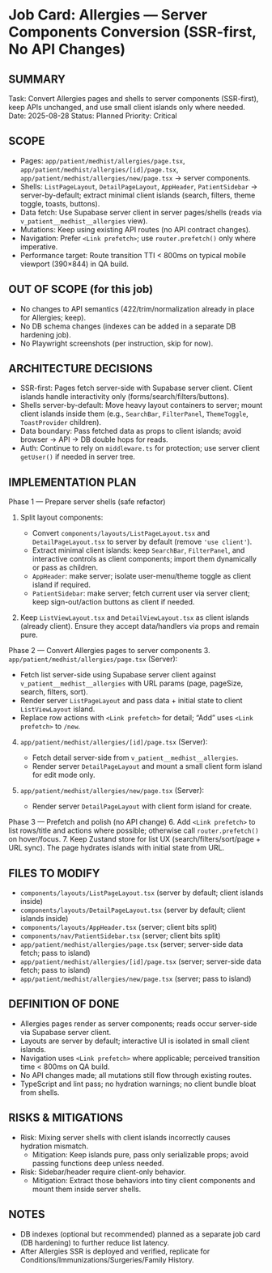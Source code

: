 # Job Card: Allergies — Server Components Conversion (SSR-first, No API Changes)

## SUMMARY
Task: Convert Allergies pages and shells to server components (SSR-first), keep APIs unchanged, and use small client islands only where needed.
Date: 2025-08-28
Status: Planned
Priority: Critical

## SCOPE
- Pages: `app/patient/medhist/allergies/page.tsx`, `app/patient/medhist/allergies/[id]/page.tsx`, `app/patient/medhist/allergies/new/page.tsx` → server components.
- Shells: `ListPageLayout`, `DetailPageLayout`, `AppHeader`, `PatientSidebar` → server-by-default; extract minimal client islands (search, filters, theme toggle, toasts, buttons).
- Data fetch: Use Supabase server client in server pages/shells (reads via `v_patient__medhist__allergies` view).
- Mutations: Keep using existing API routes (no API contract changes).
- Navigation: Prefer `<Link prefetch>`; use `router.prefetch()` only where imperative.
- Performance target: Route transition TTI < 800ms on typical mobile viewport (390×844) in QA build.

## OUT OF SCOPE (for this job)
- No changes to API semantics (422/trim/normalization already in place for Allergies; keep).
- No DB schema changes (indexes can be added in a separate DB hardening job).
- No Playwright screenshots (per instruction, skip for now).

## ARCHITECTURE DECISIONS
- SSR-first: Pages fetch server-side with Supabase server client. Client islands handle interactivity only (forms/search/filters/buttons).
- Shells server-by-default: Move heavy layout containers to server; mount client islands inside them (e.g., `SearchBar`, `FilterPanel`, `ThemeToggle`, `ToastProvider` children).
- Data boundary: Pass fetched data as props to client islands; avoid browser → API → DB double hops for reads.
- Auth: Continue to rely on `middleware.ts` for protection; use server client `getUser()` if needed in server tree.

## IMPLEMENTATION PLAN

Phase 1 — Prepare server shells (safe refactor)
1. Split layout components:
   - Convert `components/layouts/ListPageLayout.tsx` and `DetailPageLayout.tsx` to server by default (remove `'use client'`).
   - Extract minimal client islands: keep `SearchBar`, `FilterPanel`, and interactive controls as client components; import them dynamically or pass as children.
   - `AppHeader`: make server; isolate user-menu/theme toggle as client island if required.
   - `PatientSidebar`: make server; fetch current user via server client; keep sign-out/action buttons as client if needed.

2. Keep `ListViewLayout.tsx` and `DetailViewLayout.tsx` as client islands (already client). Ensure they accept data/handlers via props and remain pure.

Phase 2 — Convert Allergies pages to server components
3. `app/patient/medhist/allergies/page.tsx` (Server):
   - Fetch list server-side using Supabase server client against `v_patient__medhist__allergies` with URL params (page, pageSize, search, filters, sort).
   - Render server `ListPageLayout` and pass data + initial state to client `ListViewLayout` island.
   - Replace row actions with `<Link prefetch>` for detail; “Add” uses `<Link prefetch>` to `/new`.

4. `app/patient/medhist/allergies/[id]/page.tsx` (Server):
   - Fetch detail server-side from `v_patient__medhist__allergies`.
   - Render server `DetailPageLayout` and mount a small client form island for edit mode only.

5. `app/patient/medhist/allergies/new/page.tsx` (Server):
   - Render server `DetailPageLayout` with client form island for create.

Phase 3 — Prefetch and polish (no API change)
6. Add `<Link prefetch>` to list rows/title and actions where possible; otherwise call `router.prefetch()` on hover/focus.
7. Keep Zustand store for list UX (search/filters/sort/page + URL sync). The page hydrates islands with initial state from URL.

## FILES TO MODIFY
- `components/layouts/ListPageLayout.tsx` (server by default; client islands inside)
- `components/layouts/DetailPageLayout.tsx` (server by default; client islands inside)
- `components/layouts/AppHeader.tsx` (server; client bits split)
- `components/nav/PatientSidebar.tsx` (server; client bits split)
- `app/patient/medhist/allergies/page.tsx` (server; server-side data fetch; pass to island)
- `app/patient/medhist/allergies/[id]/page.tsx` (server; server-side data fetch; pass to island)
- `app/patient/medhist/allergies/new/page.tsx` (server; pass to island)

## DEFINITION OF DONE
- Allergies pages render as server components; reads occur server-side via Supabase server client.
- Layouts are server by default; interactive UI is isolated in small client islands.
- Navigation uses `<Link prefetch>` where applicable; perceived transition time < 800ms on QA build.
- No API changes made; all mutations still flow through existing routes.
- TypeScript and lint pass; no hydration warnings; no client bundle bloat from shells.

## RISKS & MITIGATIONS
- Risk: Mixing server shells with client islands incorrectly causes hydration mismatch.
  - Mitigation: Keep islands pure, pass only serializable props; avoid passing functions deep unless needed.
- Risk: Sidebar/header require client-only behavior.
  - Mitigation: Extract those behaviors into tiny client components and mount them inside server shells.

## NOTES
- DB indexes (optional but recommended) planned as a separate job card (DB hardening) to further reduce list latency.
- After Allergies SSR is deployed and verified, replicate for Conditions/Immunizations/Surgeries/Family History.
